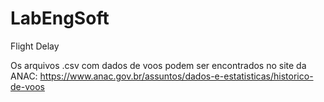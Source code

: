 # LabEngSoft
Flight Delay

Os arquivos .csv com dados de voos podem ser encontrados no site da ANAC:
https://www.anac.gov.br/assuntos/dados-e-estatisticas/historico-de-voos
